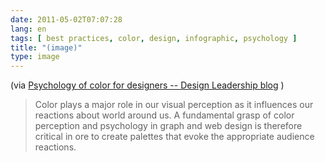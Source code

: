```yaml
---
date: 2011-05-02T07:07:28
lang: en
tags: [ best practices, color, design, infographic, psychology ]
title: "(image)"
type: image
---
```


(via [Psychology of color for designers -- Design Leadership
blog](http://dorsian.posterous.com/psychology-of-color-for-designers) )

> Color plays a major role in our visual perception as it influences our
> reactions about world around us. A fundamental grasp of color
> perception and psychology in graph and web design is therefore
> critical in ore to create palettes that evoke the appropriate audience
> reactions.


